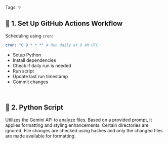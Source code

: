 Tags: ✨

## 🚀 1. Set Up GitHub Actions Workflow

Scheduling using `cron`:

```yaml
cron: "0 9 * * *" # Run daily at 9 AM UTC
```

- Setup Python
- Install dependencies
- Check if daily run is needed
- Run script
- Update last run timestamp
- Commit changes

<br>

## 🐍 2. Python Script

Utilizes the Gemini API to analyze files. Based on a provided prompt, it applies formatting and styling enhancements.
Certain directories are ignored.
File changes are checked using hashes and only the changed files are made available for formatting.